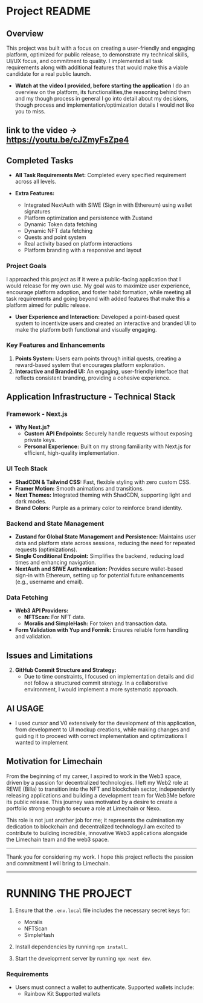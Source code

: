 # Project README

## Overview

This project was built with a focus on creating a user-friendly and engaging platform, optimized for public release, to demonstrate my technical skills, UI/UX focus, and commitment to quality.
I implemented all task requirements along with additional features that would make this a viable candidate for a real public launch.

- **Watch at the video I provided, before starting the application**
I do an overview on the platform, its functionalities,the reasoning behind them and my though process in general
I go into detail about my decisions, though process and implementation/optimization details I would not like you to miss.
## link to the video -> https://youtu.be/cJZmyFsZpe4


## Completed Tasks

- **All Task Requirements Met:** Completed every specified requirement across all levels.

- **Extra Features:**
  - Integrated NextAuth with SIWE (Sign in with Ethereum) using wallet signatures
  - Platform optimization and persistence with Zustand
  - Dynamic Token data fetching
  - Dynamic NFT data fetching
  - Quests and point system
  - Real activity based on platform interactions
  - Platform branding with a responsive and layout


### Project Goals

I approached this project as if it were a public-facing application that I would release for my own use. My goal was to maximize user experience, encourage platform adoption, and foster habit formation, while meeting all task requirements and going beyond with added features that make this a platform aimed for public release. 

- **User Experience and Interaction:** Developed a point-based quest system to incentivize users and created an interactive and branded UI to make the platform both functional and visually engaging.
  

### Key Features and Enhancements

1. **Points System:** Users earn points through initial quests, creating a reward-based system that encourages platform exploration.
2. **Interactive and Branded UI:** An engaging, user-friendly interface that reflects consistent branding, providing a cohesive experience.

## Application Infrastructure - Technical Stack 

### Framework - Next.js

- **Why Next.js?**
  - **Custom API Endpoints:** Securely handle requests without exposing private keys.
  - **Personal Experience:** Built on my strong familiarity with Next.js for efficient, high-quality implementation.
  
### UI Tech Stack

- **ShadCDN & Tailwind CSS:** Fast, flexible styling with zero custom CSS.
- **Framer Motion:** Smooth animations and transitions.
- **Next Themes:** Integrated theming with ShadCDN, supporting light and dark modes.
- **Brand Colors:** Purple as a primary color to reinforce brand identity.

### Backend and State Management

- **Zustand for Global State Management and Persistence:** Maintains user data and platform state across sessions, reducing the need for repeated requests (optimizations).
- **Single Conditional Endpoint:** Simplifies the backend, reducing load times and enhancing navigation.
- **NextAuth and SIWE Authentication:** Provides secure wallet-based sign-in with Ethereum, setting up for potential future enhancements (e.g., username and email).

### Data Fetching

- **Web3 API Providers:**
  - **NFTScan:** For NFT data.
  - **Moralis and SimpleHash:** For token and transaction data.
- **Form Validation with Yup and Formik:** Ensures reliable form handling and validation.


## Issues and Limitations

2. **GitHub Commit Structure and Strategy:**
   - Due to time constraints, I focused on implementation details and did not follow a structured commit strategy. In a collaborative environment, I would implement a more systematic approach.

## AI USAGE

- I used cursor and V0 extensively for the development of this application, 
from development to UI mockup creations, while making changes and guiding it to proceed with correct implementation and optimizations I wanted to implement


## Motivation for Limechain

From the beginning of my career, I aspired to work in the Web3 space, driven by a passion for decentralized technologies. I left my Web2 role at REWE (Billa) to transition into the NFT and blockchain sector, independently releasing applications and building a development team for Web3Me before its public release. This journey was motivated by a desire to create a portfolio strong enough to secure a role at Limechain or Nexo.

This role is not just another job for me; it represents the culmination my dedication to blockchain and decentralized technology.I am excited to contribute to building incredible, innovative Web3 applications alongside the Limechain team and the web3 space.

---

Thank you for considering my work. I hope this project reflects the passion and commitment I will bring to Limechain.




--------------------------------------------------------------------------


# RUNNING THE PROJECT

1. Ensure that the `.env.local` file includes the necessary secret keys for:
   - Moralis
   - NFTScan
   - SimpleHash

2. Install dependencies by running `npm install`.

3. Start the development server by running `npx next dev`.

### Requirements

- Users must connect a wallet to authenticate. Supported wallets include:
  - Rainbow Kit Supported wallets